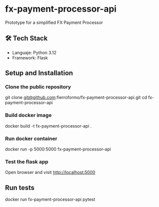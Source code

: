 # fx-payment-processor-api
Prototype for a simplified FX Payment Processor

## 🛠️ Tech Stack
- Languaje: Python 3.12
- Framework: Flask

## Setup and Installation

### Clone the public repository
git clone git@github.com:fierroformo/fx-payment-processor-api.git
cd fx-payment-processor-api

### Build docker image
docker build -t fx-payment-processor-api .


### Run docker container
docker run -p 5000:5000 fx-payment-processor-api

### Test the flask app
Open browser and visit [http://localhost:5000](http://localhost:5000)

## Run tests
docker run fx-payment-processor-api pytest
